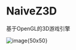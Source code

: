 # NaiveZ3D
基于OpenGL的3D游戏引擎



![image{50x50}](https://github.com/zouxiaohang/NaiveZ3D/blob/master/NaiveZ/ScreenShot/bunny_wireframe.png)
